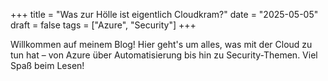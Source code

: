 +++
title = "Was zur Hölle ist eigentlich Cloudkram?"
date = "2025-05-05"
draft = false
tags = ["Azure", "Security"]
+++

Willkommen auf meinem Blog! Hier geht's um alles, was mit der Cloud zu tun hat – von Azure über Automatisierung bis hin zu Security-Themen. Viel Spaß beim Lesen!